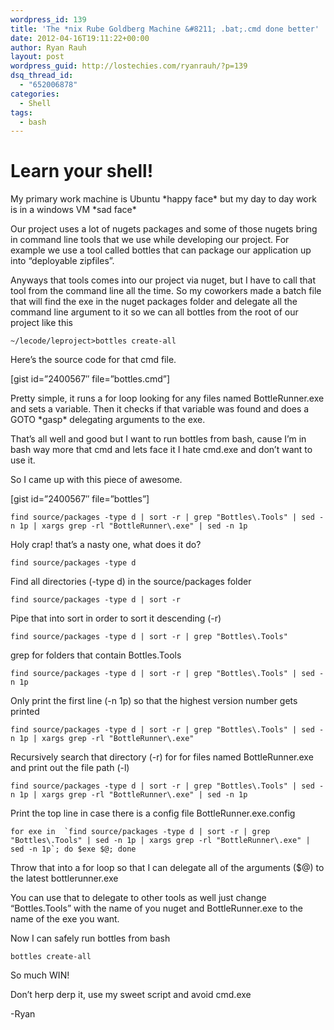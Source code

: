 ```yaml
---
wordpress_id: 139
title: 'The *nix Rube Goldberg Machine &#8211; .bat;.cmd done better'
date: 2012-04-16T19:11:22+00:00
author: Ryan Rauh
layout: post
wordpress_guid: http://lostechies.com/ryanrauh/?p=139
dsq_thread_id:
  - "652006878"
categories:
  - Shell
tags:
  - bash
---
```

# Learn your shell! 

My primary work machine is Ubuntu \*happy face\* but my day to day work is in a windows VM \*sad face\*

Our project uses a lot of nugets packages and some of those nugets bring in command line tools that we use while developing our project. For example we use a tool called bottles that can package our application up into &#8220;deployable zipfiles&#8221;.

Anyways that tools comes into our project via nuget, but I have to call that tool from the command line all the time. So my coworkers made a batch file that will find the exe in the nuget packages folder and delegate all the command line argument to it so we can all bottles from the root of our project like this

 `~/lecode/leproject>bottles create-all` 

Here&#8217;s the source code for that cmd file.

[gist id=&#8221;2400567&#8243; file=&#8221;bottles.cmd&#8221;]

Pretty simple, it runs a for loop looking for any files named BottleRunner.exe and sets a variable. Then it checks if that variable was found and does a GOTO \*gasp\* delegating arguments to the exe.

That&#8217;s all well and good but I want to run bottles from bash, cause I&#8217;m in bash way more that cmd and lets face it I hate cmd.exe and don&#8217;t want to use it. 

So I came up with this piece of awesome.

[gist id=&#8221;2400567&#8243; file=&#8221;bottles&#8221;]

 `find source/packages -type d | sort -r | grep "Bottles\.Tools" | sed -n 1p | xargs grep -rl "BottleRunner\.exe" | sed -n 1p` 

Holy crap! that&#8217;s a nasty one, what does it do?

 `find source/packages -type d` 
  
Find all directories (-type d) in the source/packages folder

 `find source/packages -type d | sort -r`
  
Pipe that into sort in order to sort it descending (-r)

 `find source/packages -type d | sort -r | grep "Bottles\.Tools"`
  
grep for folders that contain Bottles.Tools

 `find source/packages -type d | sort -r | grep "Bottles\.Tools" | sed -n 1p` 
  
Only print the first line (-n 1p) so that the highest version number gets printed

 `find source/packages -type d | sort -r | grep "Bottles\.Tools" | sed -n 1p | xargs grep -rl "BottleRunner\.exe"` 
  
Recursively search that directory (-r) for for files named BottleRunner.exe and print out the file path (-l)

 `find source/packages -type d | sort -r | grep "Bottles\.Tools" | sed -n 1p | xargs grep -rl "BottleRunner\.exe" | sed -n 1p` 
  
Print the top line in case there is a config file BottleRunner.exe.config

``for exe in  `find source/packages -type d | sort -r | grep "Bottles\.Tools" | sed -n 1p | xargs grep -rl "BottleRunner\.exe" | sed -n 1p`; do $exe $@; done`` 
  
Throw that into a for loop so that I can delegate all of the arguments ($@) to the latest bottlerunner.exe

You can use that to delegate to other tools as well just change &#8220;Bottles.Tools&#8221; with the name of you nuget and BottleRunner.exe to the name of the exe you want.

Now I can safely run bottles from bash

`bottles create-all` 

So much WIN!

Don&#8217;t herp derp it, use my sweet script and avoid cmd.exe

-Ryan